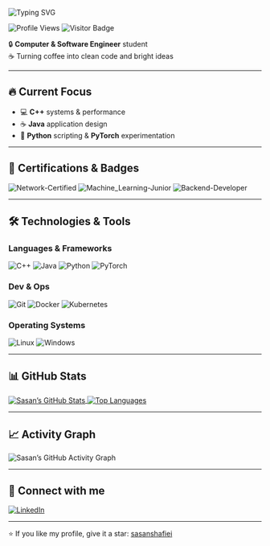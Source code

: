 <!-- Typing animation -->

![Typing SVG](https://readme-typing-svg.demolab.com?font=Fira+Code&pause=1000&color=007ACC&center=true&width=500&height=50&lines=Hi+there!+I'm+Sasan+Shafiei!;Building+tomorrow's+tech,+one+commit+at+a+time!)

<!-- Profile view + visitor badges -->
![Profile Views](https://komarev.com/ghpvc/?username=sasanshafiei)
![Visitor Badge](https://visitor-badge.laobi.icu/badge?page_id=sasanshafiei.sasanshafiei)

🔒 **Computer & Software Engineer** student  
☕ Turning coffee into clean code and bright ideas  

---


## 🔥 Current Focus
- 💻 **C++** systems & performance  
- ☕ **Java** application design  
- 🐍 **Python** scripting & **PyTorch** experimentation
---

## 📜 Certifications & Badges
![Network-Certified](https://img.shields.io/badge/Network-Certified-blue)
![Machine_Learning-Junior](https://img.shields.io/badge/Machine_Learning-Junior-yellow)
![Backend-Developer](https://img.shields.io/badge/Backend-Developer-green)

---

## 🛠 Technologies & Tools

### Languages & Frameworks
![C++](https://img.shields.io/badge/C%2B%2B-00599C?logo=c%2B%2B&logoColor=white)
![Java](https://img.shields.io/badge/Java-007396?logo=java&logoColor=white)
![Python](https://img.shields.io/badge/Python-3776AB?logo=python&logoColor=white)
![PyTorch](https://img.shields.io/badge/PyTorch-EE4C2C?logo=PyTorch&logoColor=white)

### Dev & Ops
![Git](https://img.shields.io/badge/Git-F05032?logo=git&logoColor=white)
![Docker](https://img.shields.io/badge/Docker-2496ED?logo=docker&logoColor=white)
![Kubernetes](https://img.shields.io/badge/Kubernetes-326CE5?logo=kubernetes&logoColor=white)

### Operating Systems
![Linux](https://img.shields.io/badge/Linux-FCC624?logo=linux&logoColor=black)
![Windows](https://img.shields.io/badge/Windows-0078D6?logo=windows&logoColor=white)

---

## 📊 GitHub Stats
<a href="https://github.com/sasanshafiei">
  <img align="center" src="https://github-readme-stats.vercel.app/api?username=sasanshafiei&show_icons=true&count_private=true" alt="Sasan’s GitHub Stats" />
</a>
<a href="https://github.com/sasanshafiei">
  <img align="center" src="https://github-readme-stats.vercel.app/api/top-langs/?username=sasanshafiei&layout=compact" alt="Top Languages" />
</a>

---


## 📈 Activity Graph
<img src="https://github-readme-activity-graph.vercel.app/graph?username=sasanshafiei&theme=github&hide_border=true" alt="Sasan’s GitHub Activity Graph" />


---

## 🔗 Connect with me
[![LinkedIn](https://img.shields.io/badge/LinkedIn-Sasan_Shafiee-blue?logo=linkedin&logoColor=white)](https://www.linkedin.com/in/sasan-shafiee-76054233b/)

---

⭐️ If you like my profile, give it a star: [sasanshafiei](https://github.com/sasanshafiei/sasanshafiei)

